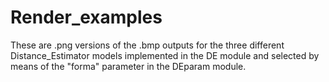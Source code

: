 # Render_examples

These are .png versions of the .bmp outputs for the three different Distance_Estimator models implemented in the DE module and selected by means of the "forma" parameter in the DEparam module.

